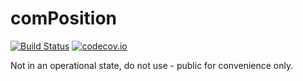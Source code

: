 # comPosition #

[![Build Status](https://travis-ci.org/ghxm/comPosition.svg?branch=master)](https://travis-ci.org/ghxm/comPosition)
[![codecov.io](https://codecov.io/github/ghxm/comPosition/coverage.svg?branch=master)](https://codecov.io/github/ghxm/comPosition?branch=master)


Not in an operational state, do not use - public for convenience only.
